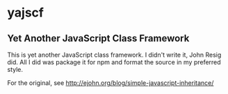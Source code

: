 # yajscf
## Yet Another JavaScript Class Framework

This is yet another JavaScript class framework. I didn't write it, John Resig did. All I did was package it for npm and
format the source in my preferred style.

For the original, see http://ejohn.org/blog/simple-javascript-inheritance/
